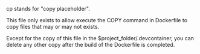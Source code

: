 cp stands for "copy placeholder".


This file only exists to allow execute the COPY command in Dockerfile
to copy files that may or may not exists.


Except for the copy of this file in the $project_folder/.devcontainer,
you can delete any other copy after the build of the Dockerfile is
completed.
